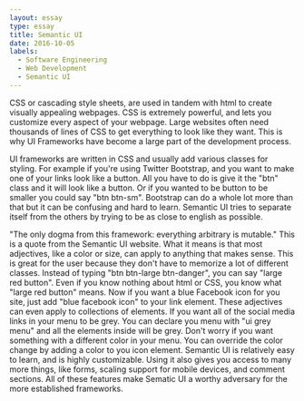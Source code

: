 ```yaml
---
layout: essay
type: essay
title: Semantic UI
date: 2016-10-05
labels:
  - Software Engineering
  - Web Development
  - Semantic UI
---
```


CSS or cascading style sheets, are used in tandem with html to create visually appealing webpages. CSS is extremely powerful, and lets you customize every aspect of your webpage. Large websites often need thousands of lines of CSS to get everything to look like they want. This is why UI Frameworks have become a large part of the development process.

UI frameworks are written in CSS and usually add various classes for styling. For example if you're using Twitter Bootstrap, and you want to make one of your links look like a button. All you have to do is give it the "btn" class and it will look like a button. Or if you wanted to be button to be smaller you could say "btn btn-sm". Bootstrap can do a whole lot more than that but it can be confusing and hard to learn. Semantic UI tries to separate itself from the others by trying to be as close to english as possible.

"The only dogma from this framework: everything arbitrary is mutable." This is a quote from the Semantic UI website. What it means is that most adjectives, like a color or size, can apply to anything that makes sense. This is great for the user because they don't have to memorize a lot of different classes. Instead of typing "btn btn-large btn-danger", you can say "large red button". Even if you know nothing about html or CSS, you know what "large red button" means. Now if you want a blue Facebook icon for you site, just add "blue facebook icon" to your link element. These adjectives can even apply to collections of elements. If you want all of the social media links in your menu to be grey. You can declare you menu with "ui grey menu" and all the elements inside will be grey. Don't worry if you want something with a different color in your menu. You can override the color change by adding a color to you icon element. Semantic UI is relatively easy to learn, and is highly customizable. Using it also gives you access to many more things, like forms, scaling support for mobile devices, and comment sections. All of these features make Sematic UI a worthy adversary for the more established frameworks.
